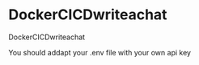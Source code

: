 # DockerCICDwriteachat
DockerCICDwriteachat

You should addapt your .env file with your own api key
